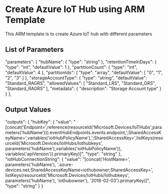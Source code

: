 # Create Azure IoT Hub using ARM Template
This ARM template is to create Azure IoT hub with different parameters

## List of Parameters

"parameters": {
    "hubName": {
      "type": "string"
    },
    "retentionTimeInDays": {
      "type": "int",
      "defaultValue": 1
    },
    "partitionCount": {
      "type": "int",
      "defaultValue": 4
    },
    "partitionIds": {
      "type": "array",
      "defaultValue": [ "0", "1", "2", "3" ]
    },
    "storageAccountType": {
      "type": "string",
      "defaultValue": "Standard_RAGRS",
      "allowedValues": [
        "Standard_LRS",
        "Standard_GRS",
        "Standard_RAGRS"
      ],
      "metadata": {
        "description": "Storage Account type"
      }
    }
  },


## Output Values

 "outputs": {
    "hubKey": {
      "value": "[concat('Endpoint=',reference(resourceId('Microsoft.Devices/IoTHubs',parameters('hubName'))).eventHubEndpoints.events.endpoint,';SharedAccessKeyName=',variables('iotHubPolicyName'),';SharedAccessKey=',listKeys(resourceId('Microsoft.Devices/IotHubs/Iothubkeys', parameters('hubName'),variables('iotHubPolicyName')), variables('apiVersion')).primaryKey)]",
      "type": "string"
    },
    "iotHubConnectionString": {
      "value": "[concat('HostName=', parameters('hubName'), '.azure-devices.net;SharedAccessKeyName=iothubowner;SharedAccessKey=', listKeys(resourceId('Microsoft.Devices/IotHubs/Iothubkeys', parameters('hubName'), 'iothubowner'), '2016-02-03').primaryKey)]",
      "type": "string"
    }
  }
